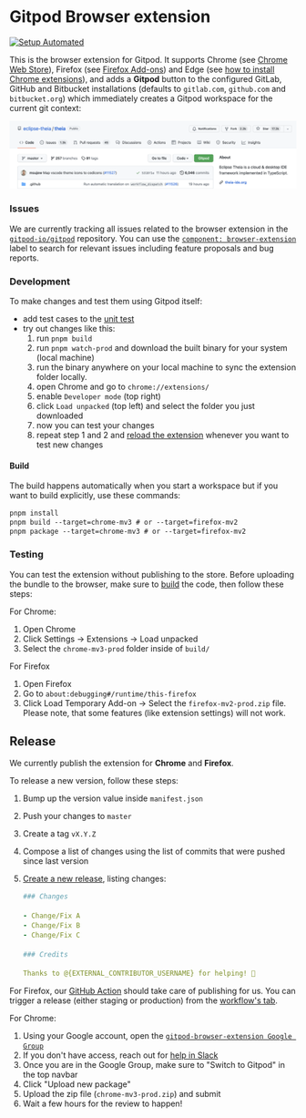 # Gitpod Browser extension

[![Setup Automated](https://img.shields.io/badge/setup-automated-blue?logo=gitpod)](https://gitpod.io/#https://github.com/gitpod-io/browser-extension)

This is the browser extension for Gitpod. It supports Chrome (see [Chrome Web Store](https://chrome.google.com/webstore/detail/dodmmooeoklaejobgleioelladacbeki/)), Firefox (see [Firefox Add-ons](https://addons.mozilla.org/firefox/addon/gitpod/)) and Edge (see [how to install Chrome extensions](https://support.microsoft.com/help/4538971/microsoft-edge-add-or-remove-extensions)), and adds a **Gitpod** button to the configured GitLab, GitHub and Bitbucket installations (defaults to `gitlab.com`, `github.com` and `bitbucket.org`) which immediately creates a Gitpod workspace for the current git context:

![Gitpodify](./docs/github-injected.png "Gitpodify")

### Issues

We are currently tracking all issues related to the browser extension in the [`gitpod-io/gitpod`](https://github.com/gitpod-io/gitpod) repository.
You can use the [`component: browser-extension`](https://github.com/gitpod-io/gitpod/issues?q=is%3Aissue+is%3Aopen+extension+label%3A%22component%3A+browser-extension%22) label to search for relevant issues including feature proposals and bug reports.

### Development

To make changes and test them using Gitpod itself:

- add test cases to the [unit test](https://github.com/gitpod-io/browser-extension/blob/se/plasmo/test/src/button-contributions.spec.ts#L39)
- try out changes like this:
  1. run `pnpm build`
  1. run `pnpm watch-prod` and download the built binary for your system (local machine)
  1. run the binary anywhere on your local machine to sync the extension folder locally.
  1. open Chrome and go to `chrome://extensions/`
  1. enable `Developer mode` (top right)
  1. click `Load unpacked` (top left) and select the folder you just downloaded
  1. now you can test your changes
  1. repeat step 1 and 2 and [reload the extension](chrome://extensions/) whenever you want to test new changes

#### Build

The build happens automatically when you start a workspace but if you want to build explicitly, use these commands:

```
pnpm install
pnpm build --target=chrome-mv3 # or --target=firefox-mv2
pnpm package --target=chrome-mv3 # or --target=firefox-mv2
```

### Testing

You can test the extension without publishing to the store. Before uploading the bundle to the browser, make sure to [build](#build) the code, then follow these steps:

For Chrome:

1. Open Chrome
2. Click Settings -> Extensions -> Load unpacked
3. Select the `chrome-mv3-prod` folder inside of `build/`

For Firefox

1. Open Firefox
1. Go to `about:debugging#/runtime/this-firefox`
1. Click Load Temporary Add-on -> Select the `firefox-mv2-prod.zip` file. Please note, that some features (like extension settings) will not work.

## Release

We currently publish the extension for **Chrome** and **Firefox**.

To release a new version, follow these steps:

1. Bump up the version value inside `manifest.json`
1. Push your changes to `master`
1. Create a tag `vX.Y.Z`
1. Compose a list of changes using the list of commits that were pushed since last version
1. [Create a new release](https://github.com/gitpod-io/browser-extension/releases/new), listing changes:

   ```yaml
   ### Changes

   - Change/Fix A
   - Change/Fix B
   - Change/Fix C

   ### Credits

   Thanks to @{EXTERNAL_CONTRIBUTOR_USERNAME} for helping! 🍊
   ```

For Firefox, our [GitHub Action](https://github.com/gitpod-io/browser-extension/blob/main/.github/workflows/submit.yml) should take care of publishing for us. You can trigger a release (either staging or production) from the [workflow's tab](https://github.com/gitpod-io/browser-extension/actions/workflows/submit.yml).

For Chrome:

1. Using your Google account, open the [`gitpod-browser-extension Google Group`](https://groups.google.com/g/gitpod-browser-extension)
2. If you don't have access, reach out for [help in Slack](https://gitpod.slack.com/archives/C020VCB0U5A)
3. Once you are in the Google Group, make sure to "Switch to Gitpod" in the top navbar
4. Click "Upload new package"
5. Upload the zip file (`chrome-mv3-prod.zip`) and submit
6. Wait a few hours for the review to happen!
